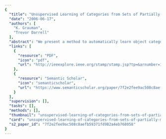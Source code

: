 ```yaml
---
{
  "title": "Unsupervised Learning of Categories from Sets of Partially Matching Image Features",
  "date": "2006-06-17",
  "authors": [
    "K. Grauman",
    "Trevor Darrell"
  ],
  "abstract": "We present a method to automatically learn object categories from unlabeled images. Each image is represented by an unordered set of local features, and all sets are embedded into a space where they cluster according to their partial-match feature correspondences. After efficiently computing the pairwise affinities between the input images in this space, a spectral clustering technique is used to recover the primary groupings among the images. We introduce an efficient means of refining these groupings according to intra-cluster statistics over the subsets of features selected by the partial matches between the images, and based on an optional, variable amount of user supervision. We compute the consistent subsets of feature correspondences within a grouping to infer category feature masks. The output of the algorithm is a partition of the data into a set of learned categories, and a set of classifiers trained from these ranked partitions that can recognize the categories in novel images.",
  "links": [
    {
      "resource": "PDF",
      "icon": "pdf",
      "url": "http://ieeexplore.ieee.org/stamp/stamp.jsp?tp=&arnumber=1640737"
    },
    {
      "resource": "Semantic Scholar",
      "icon": "semanticscholar",
      "url": "https://www.semanticscholar.org/paper/7f2e2fee9ac508c8aefb59371fd982a4eb768058"
    }
  ],
  "supervision": [],
  "tasks": [],
  "methods": [],
  "thumbnail": "unsupervised-learning-of-categories-from-sets-of-partially-matching-image-features-thumb.jpg",
  "card": "unsupervised-learning-of-categories-from-sets-of-partially-matching-image-features-card.jpg",
  "s2_paper_id": "7f2e2fee9ac508c8aefb59371fd982a4eb768058"
}
---
```


